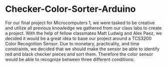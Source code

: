 # Checker-Color-Sorter-Arduino
For our final project for Microcomputers 1, we were tasked to be creative and utilize all  previous knowledge we gathered from our class labs to create a project. With the help of fellow classmates Matt Ludwig and Alex Paez, we decided it would be a great idea to base our project around a TCS3200 Color Recognition Sensor. Due to monetary, practicality, and time constraints, we decided that we should make the sensor be able to identify red and black checker pieces and sort them. Therefore the color sensor would be able to recognize between three different conditions:

